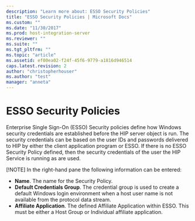 ```yaml
---
description: "Learn more about: ESSO Security Policies"
title: "ESSO Security Policies | Microsoft Docs"
ms.custom: ""
ms.date: "11/30/2017"
ms.prod: host-integration-server
ms.reviewer: ""
ms.suite: ""
ms.tgt_pltfrm: ""
ms.topic: "article"
ms.assetid: ef00ea02-f24f-45f6-9779-a1816d946514
caps.latest.revision: 2
author: "christopherhouser"
ms.author: "test"
manager: "anneta"
---
```

# ESSO Security Policies
Enterprise Single Sign-On (ESSO) Security policies define how Windows security credentials are established before the HIP server object is run. The security credentials can be based on the user IDs and passwords delivered to HIP by either the client application program or ESSO. If there is no ESSO Security Policy defined, then the security credentials of the user the HIP Service is running as are used.

 [!NOTE] In the right-hand pane the following information can be entered:
 - **Name**. The name for the Security Policy.
 - **Default Credentials Group**.  The credential group is used to create a default Windows login environment when a host user name is not available from the protocol data stream.
 - **Affiliate Application**. The defined Affiliate Application within ESSO.  This must be either a Host Group or Individual affiliate application.
